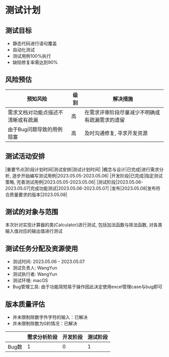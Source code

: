 # 测试计划

## 测试目标
- 静态代码进行语句覆盖
- 自动化测试
- 测试用例100%执行
- 缺陷修复率需达到90%

## 风险预估
|预知风险|级别|解决措施|
| ----- | ----- | ----- |
|需求文档对功能点描述不清晰或有疏漏|高|在需求评审阶段尽量减少不明确或有疏漏需求的遗留|
|由于Bug问题导致的用例阻塞|高|及时沟通修复, 寻求开发资源|

## 测试活动安排
|重要节点|阶段计划时间|测试安排|测试计划时间|
|概念与设计|已完成|进行需求分析, 逐步开始编写测试用例|2023.05.05-2023.05.06|
|开发阶段|已完成|指定测试策略, 完善测试用例|2023.05.05-2023.05.06|
|测试阶段|2023.05.06-2023.05.07|完成功能测试|2023.05.06-2023.05.07|
|发布|2023.05.08|发布符合质量要求的版本|2023.05.08|

## 测试的对象与范围
本次针对实现计算器的类(Calculator)进行测试, 包括加法函数与除法函数, 对各类输入值对应的输出值进行测试

## 测试任务分配及资源使用
- 测试时间: 2023.05.06 - 2023.05.07
- 测试负责人: WangYun
- 测试执行者: WangYun
- 测试环境: macOS
- Bug管理工具: 由于功能简短易于操作因此决定使用excel管理case与bug即可

## 版本质量评估
- 并未限制除数字外字符的输入：已解决
- 并未限制除数为0的情况：已解决

||需求分析阶段|开发阶段|测试阶段|
| ----- | ----- | ----- | ----- |
|Bug数|1|0|1|
